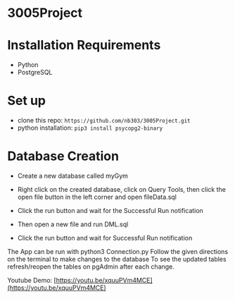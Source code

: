 # 3005Project

# Installation Requirements
* Python
* PostgreSQL

# Set up
* clone this repo: ```https://github.com/nb303/3005Project.git```
* python installation: ```pip3 install psycopg2-binary```

# Database Creation
* Create a new database called myGym

* Right click on the created database, click on Query Tools, then click the open file button in the left corner and open fileData.sql
* Click the run button and wait for the Successful Run notification
* Then open a new file and run DML.sql
* Click the run button and wait for Successful Run notification


The App can be run with python3 Connection.py
Follow the given directions on the terminal to make changes to the database
To see the updated tables refresh/reopen the tables on pgAdmin after each change. 

Youtube Demo: [https://youtu.be/xquuPVm4MCE](https://youtu.be/xquuPVm4MCE)
